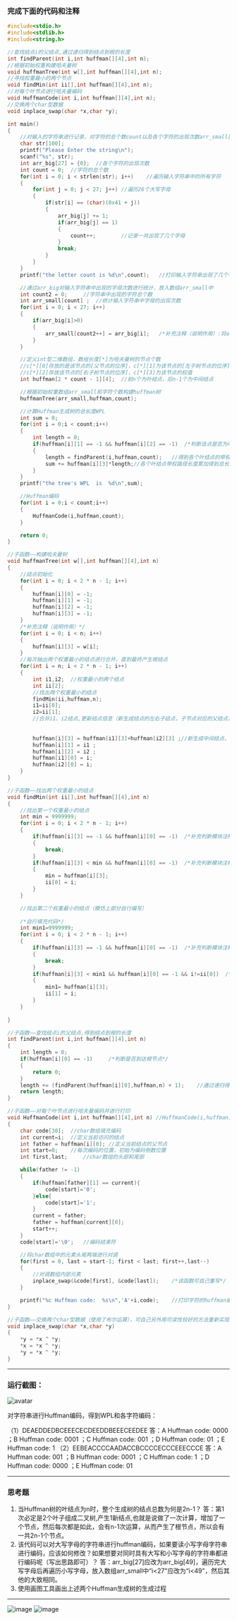 ### 完成下面的代码和注释

```c
#include<stdio.h>
#include<stdlib.h>
#include<string.h>

//查找结点i的父结点,通过递归得到结点到根的长度
int findParent(int i,int huffman[][4],int n);
//根据初始权重构建哈夫曼树
void huffmanTree(int w[],int huffman[][4],int n);
//寻找权重最小的两个节点
void findMin(int ii[],int huffman[][4],int n);
//对每个叶节点进行哈夫曼编码
void HuffmanCode(int i,int huffman[][4],int n);
//交换两个char型数据
void inplace_swap(char *x,char *y);

int main()
{
    //对输入的字符串进行记录，对字符的总个数count以及各个字符的出现次数arr_small[]进行统计
    char str[100];
    printf("Please Enter the string\n");
    scanf("%s", str);
    int arr_big[27] = {0};  //各个字符的出现次数
    int count = 0;  //字符的总个数
    for(int i = 0; i < strlen(str); i++)    //遍历输入字符串中的所有字符
    {
        for(int j = 0; j < 27; j++) //遍历26个大写字母
        {
            if(str[i] == (char)(0x41 + j))
            {
                arr_big[j] += 1;
                if(arr_big[j] == 1)
                {
                	count++; 		//记录一共出现了几个字母
                }
                break;
            }
        }
    }
    printf("the letter count is %d\n",count);   //打印输入字符串出现了几个字母

    //通过arr_big对输入字符串中出现的字母次数进行统计，放入数组arr_small中
    int count2 = 0;     //字符串中出现的字符总个数
    int arr_small[count] ;  //统计输入字符串中字母的出现次数
    for(int i = 0; i < 27; i++)
    {
        if(arr_big[i]>0)
        {
            arr_small[count2++] = arr_big[i];	/*补充注释（说明作用）:将arr_big对输入字符串中出现的字母次数放入数组arr_small中*/
        }
    }

    //定义int型二维数组，数组长度[*]为哈夫曼树的节点个数
    //c[*][0]存放的是该节点的[父节点的位序]，c[*][1]为该节点的[左子树节点的位序]
    //c[*][2]存放该节点的[右子树节点的位序]，c[*][3]为该节点的权值
    int huffman[2 * count - 1][4];  //前n个为叶结点，后n-1个为中间结点

    //根据初始权重数组arr_small和字符个数构建huffman树
    huffmanTree(arr_small,huffman,count);

    //计算Huffman生成树的总长度WPL
    int sum = 0;
    for(int i = 0;i < count;i++)
    {
        int length = 0;
        if(huffman[i][1] == -1 && huffman[i][2] == -1)  /*判断该点是否为叶结点*/
        {
            length = findParent(i,huffman,count);   //得到各个叶结点的带权路径长度
            sum += huffman[i][3]*length;//各个叶结点带权路径长度累加得到总长度WPL
        }
    }
    printf("the tree's WPL  is  %d\n",sum);

    //Huffman编码
    for(int i = 0;i < count;i++)
    {
        HuffmanCode(i,huffman,count);
    }

    return 0;
}

//子函数——构建哈夫曼树
void huffmanTree(int w[],int huffman[][4],int n)
{
    //结点初始化
    for(int i = 0; i < 2 * n - 1; i++)
    {
        huffman[i][0] = -1;
        huffman[i][1] = -1;
        huffman[i][2] = -1;
        huffman[i][3] = -1;
    }
    /*补充注释（说明作用）*/
    for(int i = 0; i < n; i++)
    {
        huffman[i][3] = w[i];
    }
    //每次抽出两个权重最小的结点进行合并，直到最终产生根结点
    for(int i = n; i < 2 * n - 1; i++)
    {
        int i1,i2;  //权重最小的两个结点
        int ii[2]; 
        //找出两个权重最小的结点
        findMin(ii,huffman,n);
        i1=ii[0];
        i2=ii[1];
        //合并i1、i2结点,更新结点信息（新生成结点的左右子结点，子节点对应的父结点，新生成结点的权重）
        
        
        huffman[i][3] = huffman[i1][3]+huffman[i2][3] ;//新生成中间结点，赋予新生成结点的权重
        huffman[i][1] = i1 ;
        huffman[i][2] = i2 ;
        huffman[i1][0] = i;
        huffman[i2][0] = i;
    }
}

//子函数——找出两个权重最小的结点
void findMin(int ii[],int huffman[][4],int n)
{
    //找出第一个权重最小的结点
    int min = 9999999;
    for(int i = 0; i < 2 * n - 1; i++)
    {
        if(huffman[i][3] == -1 && huffman[i][0] == -1)  /*补充判断模块注释（说明作用）：判断该数组是否为空白，即该节点不是叶子节点或父节点*/
        {
            break;
        }
        if(huffman[i][3] < min && huffman[i][0] == -1)  /*补充判断模块注释（说明作用）：筛选权值，min将越来越小*/
        {
            min = huffman[i][3];
            ii[0] = i;
        }
    }

    //找出第二个权重最小的结点（模仿上部分自行编写）
    
    /*自行填充代码*/
    int min1=9999999;
    for(int i = 0; i < 2 * n - 1; i++)
    {
        if(huffman[i][3] == -1 && huffman[i][0] == -1)  /*补充判断模块注释（说明作用）判断该数组是否为空白，即该节点不是叶子节点或父节点*/
        {
            break;
        }
        if(huffman[i][3] < min1 && huffman[i][0] == -1 && i!=ii[0])  /*补充判断模块注释（说明作用）：筛选权值，min1将越来越小并且将min对应的i排除在外*/
        {
            min1= huffman[i][3];
            ii[1] = i;
        }
    }
    
}

//子函数——查找结点i的父结点,得到结点到根的长度
int findParent(int i,int huffman[][4],int n)
{
    int length = 0;
    if(huffman[i][0] == -1)     /*判断是否到达根节点*/
    {
        return 0;
    }
    length += (findParent(huffman[i][0],huffman,n) + 1);    //通过递归得到结点到根的路径长度
    return length;
}

//子函数——对每个叶节点进行哈夫曼编码并进行打印
void HuffmanCode(int i,int huffman[][4],int n) //HuffmanCode(i,huffman,count);
{
    char code[30];  //char数组填充编码
    int current=i;  //定义当前访问的结点
    int father = huffman[i][0]; //定义当前结点的父节点
    int start=0;    //每次编码的位置，初始为编码倒数位置
    int first,last;     //char数组的头部和尾部

    while(father != -1)
    {
        if(huffman[father][1] == current){
        	code[start]='0';
		}else{
			code[start]='1';
		}
        current = father;
        father = huffman[current][0];
        start++;
    }
    code[start]='\0';   //编码结束符

    //将char数组中的元素头尾两端进行对调
    for(first = 0, last = start-1; first < last; first++,last--)
    {
        //对调数组内部元素
        inplace_swap(&code[first], &code[last]);	/*该函数可自己重写*/
    }

    printf("%c Huffman code:  %s\n",'A'+i,code);    //打印字符的huffman编码
}

//子函数——交换两个char型数据（使用了布尔运算），可自己另外用可读性较好的方法重新实现改函数
void inplace_swap(char *x,char *y)
{
    *y = *x ^ *y;
    *x = *x ^ *y;
    *y = *x ^ *y;
}
```

***

### 运行截图：

![avatar](image.png)

对字符串进行Huffman编码，得到WPL和各字符编码：

（1）DEAEDDEDBCEEECECDEEDDBEEECEEDEE
答：A Huffman code:  0000 ；B Huffman code:  0001 ；C Huffman code:  001 ；D Huffman code:  01 ；E Huffman code:  1
（2）EEBEACCCCAADACCBCCCCECCCEEECCCE
答：A Huffman code:  001 ；B Huffman code:  0001 ；C Huffman code:  1 ；D Huffman code:  0000 ；E Huffman code:  01

---

### 思考题

1. 当Huffman树的叶结点为n时，整个生成树的结点总数为何是2n-1？
答：第1次必定是2个叶子组成二叉树,产生1新结点,也就是说做了一次计算，增加了一个节点，然后每次都是如此，会有n-1次运算，从而产生了根节点，所以会有一共2n-1个节点。
2. 该代码可以对大写字母的字符串进行huffman编码，如果要读小写字母字符串进行编码，应该如何修改？如果想要对同时具有大写和小写字母的字符串都进行编码呢（写出思路即可）？
答：arr_big[27]应改为arr_big[49]，遍历完大写字母后再遍历小写字母，放入数组arr_small中“i<27"应改为“i<49"，然后其他的大致相同。
3. 使用画图工具画出上述两个Huffman生成树的生成过程
***
![image](https://github.com/Guixv588/Geek_Appraisal/blob/main/task2/%E9%99%84%E5%8A%A0%E9%A2%98%E5%9B%BE%E5%83%8F/%E7%AC%AC%E4%B8%80%E9%A2%98.jpg)
![image](https://github.com/Guixv588/Geek_Appraisal/blob/main/task2/%E9%99%84%E5%8A%A0%E9%A2%98%E5%9B%BE%E5%83%8F/%E7%AC%AC%E4%BA%8C%E9%A2%98.jpg)